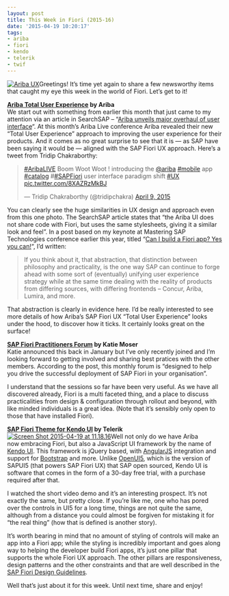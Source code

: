 ```yaml
---
layout: post
title: This Week in Fiori (2015-16)
date: '2015-04-19 10:20:17'
tags:
- ariba
- fiori
- kendo
- telerik
- twif
---
```



[![Ariba UX](http://pipetree.com/qmacro/blog/wp-content/uploads/2015/04/Screen-Shot-2015-04-19-at-09.45.08.png)](http://pipetree.com/qmacro/blog/wp-content/uploads/2015/04/Screen-Shot-2015-04-19-at-09.45.08.png)Greetings! It’s time yet again to share a few newsworthy items that caught my eye this week in the world of Fiori. Let’s get to it!

**[Ariba Total User Experience](https://youtu.be/opbypeGLZd0) by Ariba**  
 We start out with something from earlier this month that just came to my attention via an article in SearchSAP – “[Ariba unveils major overhaul of user interface](http://searchsap.techtarget.com/news/4500244534/Ariba-unveils-major-overhaul-of-UI)“. At this month’s Ariba Live conference Ariba revealed their new “Total User Experience” approach to improving the user experience for their products. And it comes as no great surprise to see that it is — as SAP have been saying it would be — aligned with the SAP Fiori UX approach. Here’s a tweet from Tridip Chakraborthy:

> [#AribaLIVE](https://twitter.com/hashtag/AribaLIVE?src=hash) Boom Woot Woot ! introducing the [@ariba](https://twitter.com/ariba) [#mobile](https://twitter.com/hashtag/mobile?src=hash) app [#catalog](https://twitter.com/hashtag/catalog?src=hash) #[#SAPFiori](https://twitter.com/hashtag/SAPFiori?src=hash) user interface paradigm shift [#UX](https://twitter.com/hashtag/UX?src=hash) [pic.twitter.com/8XAZRzMkBJ](http://t.co/8XAZRzMkBJ)
> 
> — Tridip Chakraborthy (@tridipchakra) [April 9, 2015](https://twitter.com/tridipchakra/status/586212694644011009)

<script async="" charset="utf-8" src="//platform.twitter.com/widgets.js"></script>

You can clearly see the huge similarities in UX design and approach even from this one photo. The SearchSAP article states that “the Ariba UI does not share code with Fiori, but uses the same stylesheets, giving it a similar look and feel”. In a post based on my keynote at Mastering SAP Technologies conference earlier this year, titled “[Can I build a Fiori app? Yes you can!](http://www.bluefinsolutions.com/Blogs/DJ-Adams/March-2015/Can-I-build-a-Fiori-app-Yes-you-can!/)“, I’d written:

> If you think about it, that abstraction, that distinction between philosophy and practicality, is the one way SAP can continue to forge ahead with some sort of (eventually) unifying user experience strategy while at the same time dealing with the reality of products from differing sources, with differing frontends – Concur, Ariba, Lumira, and more.

That abstraction is clearly in evidence here. I’d be really interested to see more details of how Ariba’s SAP Fiori UX “Total User Experience” looks under the hood, to discover how it ticks. It certainly looks great on the surface!

**[SAP Fiori Practitioners Forum](http://scn.sap.com/community/mobile/blog/2015/01/14/maximize-your-investment-in-sap-fiori-free-practitioners-forum-best-practices) by Katie Moser**  
 Katie announced this back in January but I’ve only recently joined and I’m looking forward to getting involved and sharing best pratices with the other members. According to the post, this monthly forum is “designed to help you drive the successful deployment of SAP Fiori in your organisation”.

I understand that the sessions so far have been very useful. As we have all discovered already, Fiori is a multi faceted thing, and a place to discuss practicalities from design & configuration through rollout and beyond, with like minded individuals is a great idea. (Note that it’s sensibly only open to those that have installed Fiori).

**[SAP Fiori Theme for Kendo UI](http://www.telerik.com/kendo-ui/sap-fiori-theme-html5-widgets) by Telerik**  
[![Screen Shot 2015-04-19 at 11.18.16](http://pipetree.com/qmacro/blog/wp-content/uploads/2015/04/Screen-Shot-2015-04-19-at-11.18.16-244x300.png)](http://pipetree.com/qmacro/blog/wp-content/uploads/2015/04/Screen-Shot-2015-04-19-at-11.18.16.png)Well not only do we have Ariba now embracing Fiori, but also a JavaScript UI framework by the name of [Kendo UI](http://www.telerik.com/kendo-ui). This framework is jQuery based, with [AngularJS](https://angularjs.org/) integration and support for [Bootstrap](http://getbootstrap.com/) and more. Unlike [OpenUI5](http://openui5.org), which is the version of SAPUI5 (that powers SAP Fiori UX) that SAP open sourced, Kendo UI is software that comes in the form of a 30-day free trial, with a purchase required after that.

I watched the short video demo and it’s an interesting prospect. It’s not exactly the same, but pretty close. If you’re like me, one who has pored over the controls in UI5 for a long time, things are not quite the same, although from a distance you could almost be forgiven for mistaking it for “the real thing” (how that is defined is another story).

It’s worth bearing in mind that no amount of styling of controls will make an app into a Fiori app; while the styling is incredibly important and goes along way to helping the developer build Fiori apps, it’s just one pillar that supports the whole Fiori UX approach. The other pillars are responsiveness, design patterns and the other constraints and that are well described in the [SAP Fiori Design Guidelines](http://experience.sap.com/fiori-guidelines/index.html).

Well that’s just about it for this week. Until next time, share and enjoy!


